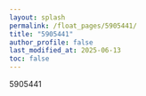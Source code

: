 ```yaml
---
layout: splash
permalink: /float_pages/5905441/
title: "5905441"
author_profile: false
last_modified_at: 2025-06-13
toc: false
---
```

 
5905441
